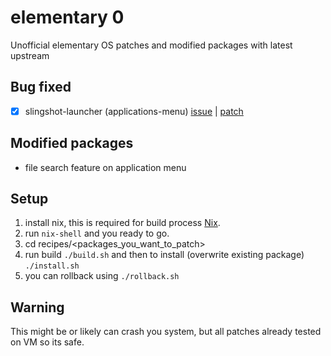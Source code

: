 # elementary 0

Unofficial elementary OS patches and modified packages with latest upstream


## Bug fixed
- [x] slingshot-launcher (applications-menu) [issue](https://github.com/elementary/applications-menu/issues/677) | [patch](https://github.com/fahmiirsyadk/elementary-zero/blob/main/recipes/applications-menu/patches/calculator-crash-fix.patch)

## Modified packages
- file search feature on application menu 

## Setup
1. install nix, this is required for build process [Nix](https://nixos.org/download/).
2. run `nix-shell` and you ready to go.
3. cd recipes/<packages_you_want_to_patch>
4. run build `./build.sh` and then to install (overwrite existing package) `./install.sh`
5. you can rollback using `./rollback.sh`

## Warning
This might be or likely can crash you system, but all patches already tested on VM so its safe.
